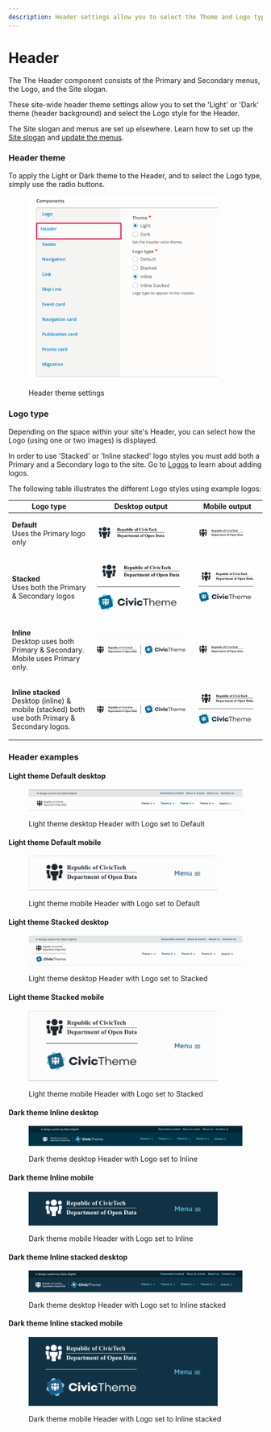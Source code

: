 ```yaml
---
description: Header settings allow you to select the Theme and Logo type for the Header
---
```


# Header

The The Header component consists of the Primary and Secondary menus, the Logo, and the Site slogan.&#x20;

These site-wide header theme settings allow you to set the 'Light' or 'Dark' theme (header background) and select the Logo style for the Header.

The Site slogan and menus are set up elsewhere. Learn how to set up the [Site slogan](site-slogan.md) and [update the menus](../header.md#updatingtheheader-2.updatingtheprimaryandsecondarylogos).

### Header theme

To apply the Light or Dark theme to the Header, and to select the Logo type, simply use the radio buttons.

<div align="left">

<figure><img src="../../../.gitbook/assets/bc69a940-5fc9-4a6f-bbd1-0b68d7714478.png" alt="" width="375"><figcaption><p>Header theme settings</p></figcaption></figure>

</div>

### Logo type <a href="#header-logotype" id="header-logotype"></a>

Depending on the space within your site's Header, you can select how the Logo (using one or two images) is displayed.&#x20;

In order to use 'Stacked' or 'Inline stacked' logo styles you must add both a Primary and a Secondary logo to the site. Go to [Logos](logo.md) to learn about adding logos.&#x20;

The following table illustrates the different Logo styles using example logos:

| **Logo type**                                                                                                                    | **Desktop output**                           | **Mobile output**                            |
| -------------------------------------------------------------------------------------------------------------------------------- | -------------------------------------------- | -------------------------------------------- |
| <p><strong>Default</strong><br>Uses the Primary logo only</p>                                                                    | ![](../../../.gitbook/assets/2642903128.png) | ![](../../../.gitbook/assets/2642903128.png) |
| <p><strong>Stacked</strong><br>Uses both the Primary &#x26; Secondary logos</p>                                                  | ![](../../../.gitbook/assets/2643329071.png) | ![](../../../.gitbook/assets/2643329071.png) |
| <p><strong>Inline</strong><br>Desktop uses both Primary &#x26; Secondary.<br>Mobile uses Primary only.</p>                       | ![](../../../.gitbook/assets/2642640970.png) | ![](../../../.gitbook/assets/2642903128.png) |
| <p><strong>Inline stacked</strong><br>Desktop (inline) &#x26; mobile (stacked) both use both Primary &#x26; Secondary logos.</p> | ![](../../../.gitbook/assets/2643329079.png) | ![](../../../.gitbook/assets/2643329071.png) |

### Header examples

#### Light theme Default desktop

<figure><img src="../../../.gitbook/assets/header-light-default-desktop.png" alt=""><figcaption><p>Light theme desktop Header with Logo set to Default</p></figcaption></figure>

#### Light theme Default mobile

<div align="left">

<figure><img src="../../../.gitbook/assets/header-light-default-mobile.png" alt="" width="375"><figcaption><p>Light theme mobile Header with Logo set to Default</p></figcaption></figure>

</div>

#### Light theme Stacked desktop

<figure><img src="../../../.gitbook/assets/header-light-stacked-desktop.png" alt=""><figcaption><p>Light theme desktop Header with Logo set to Stacked</p></figcaption></figure>

#### Light theme Stacked mobile

<div align="left">

<figure><img src="../../../.gitbook/assets/header-light-stacked-mobile.png" alt="" width="375"><figcaption><p>Light theme mobile Header with Logo set to Stacked</p></figcaption></figure>

</div>

#### Dark theme Inline desktop

<figure><img src="../../../.gitbook/assets/dark-header.png" alt="Screenshot of CivicTheme dark themed header"><figcaption><p>Dark theme desktop Header with Logo set to Inline</p></figcaption></figure>

#### Dark theme Inline mobile

<div align="left">

<figure><img src="../../../.gitbook/assets/header-dark-inline-mobile.png" alt="" width="375"><figcaption><p>Dark theme mobile Header with Logo set to Inline</p></figcaption></figure>

</div>

#### Dark theme Inline stacked desktop

<figure><img src="../../../.gitbook/assets/header-dark-inline-stacked-desktop.png" alt=""><figcaption><p>Dark theme desktop Header with Logo set to Inline stacked</p></figcaption></figure>

#### Dark theme Inline stacked mobile

<div align="left">

<figure><img src="../../../.gitbook/assets/header-dark-inline-stacked-mobile.png" alt="" width="375"><figcaption><p>Dark theme mobile Header with Logo set to Inline stacked</p></figcaption></figure>

</div>
